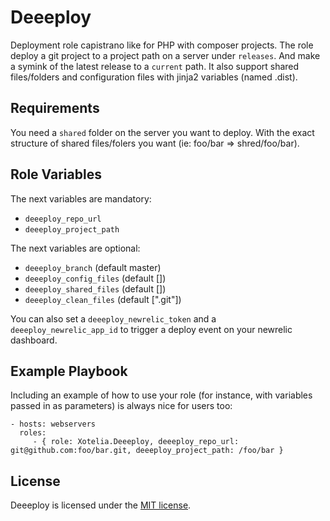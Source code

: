 Deeeploy
========

Deployment role capistrano like for PHP with composer projects. The role deploy a git project to a project path on a server under `releases`. And make a symink of the latest release to a `current` path. It also support shared files/folders and configuration files with jinja2 variables (named .dist).

Requirements
------------

You need a `shared` folder on the server you want to deploy. With the exact structure of shared files/folers you want (ie: foo/bar => shred/foo/bar).

Role Variables
--------------

The next variables are mandatory:

* `deeeploy_repo_url`
* `deeeploy_project_path`

The next variables are optional:

* `deeeploy_branch` (default master)
* `deeeploy_config_files` (default [])
* `deeeploy_shared_files` (default [])
* `deeeploy_clean_files` (default [".git"])

You can also set a `deeeploy_newrelic_token` and a `deeeploy_newrelic_app_id` to trigger a deploy event on your newrelic dashboard.

Example Playbook
----------------

Including an example of how to use your role (for instance, with variables passed in as parameters) is always nice for users too:

```
- hosts: webservers
  roles:
     - { role: Xotelia.Deeeploy, deeeploy_repo_url: git@github.com:foo/bar.git, deeeploy_project_path: /foo/bar }
```

License
-------

Deeeploy is licensed under the [MIT license](LICENSE).

